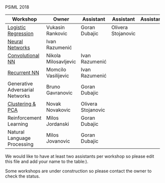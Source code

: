 PSIML 2018

|Workshop                                                                                             |Owner                | Assistant         | Assistant         | Assistant       |
|-----------------------------------------------------------------------------------------------------|---------------------|-------------------|-------------------|-----------------|
|[Logistic Regression](https://github.com/Petlja/PSIML/tree/master/workshops/LogisticRegression)      |Vukasin Rankovic     |Goran Dubajic      |Olivera Stojanovic |                 |
|[Neural Networks](https://github.com/Petlja/PSIML/tree/master/workshops/nn_backprop)                 |Ivan Razumenić       |                   |                   |                 |
|[Convolutional NN](https://github.com/Petlja/PSIML/tree/master/workshops/conv_nets)                  |Nikola Milosavljevic |Ivan Razumenić     |                 |
|[Recurrent NN](https://github.com/Petlja/PSIML/tree/master/workshops/rnn)                            |Momcilo Vasilijevic  |Ivan Razumenić     |                   |                 |
|Generative Adversarial Networks                                                                      |Bruno Gavranovic     |Goran Dubajic      |                   |                 |
|[Clustering & PCA](https://github.com/Petlja/PSIML/tree/master/workshops/clustering_pca_autoencoders)|Novak Novakovic      |Olivera Stojanovic |                   |                 |
|Reinforcement Learning                                                                               |Milos Jordanski      |Goran Dubajic      |                   |                 |
|Natural Language Processing                                                                          |Milos Jovanovic      |Goran Dubajic      |                   |                 |

We would like to have at least two assistants per workshop so please edit this file and add your name to the table:).

Some workshops are under construction so please contact the owner to check the status.

